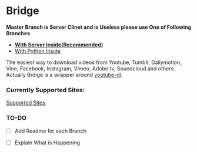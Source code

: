 # Bridge

**Master Branch is Server Clinet and is Useless please use One of Following Branches**

* **[With Server Inside(Recommended)](https://github.com/aboutsajjad/Bridge/tree/withServerInside)**
* [With Python Inside](https://github.com/aboutsajjad/Bridge/tree/withPythonInside)

The easiest way to download videos from Youtube, Tumblr, Dailymotion, Vine, Facebook, Instagram, Vimeo, Adobe.tv, Soundcloud and others. Actually Brdige is a wrapper around [youtube-dl](https://rg3.github.io/youtube-dl/).

### Currently Supported Sites:

[Supported Sites](https://rg3.github.io/youtube-dl/supportedsites.html).

### TO-DO

- [ ] Add Readme for each Branch
- [ ] Explain What is Happening

